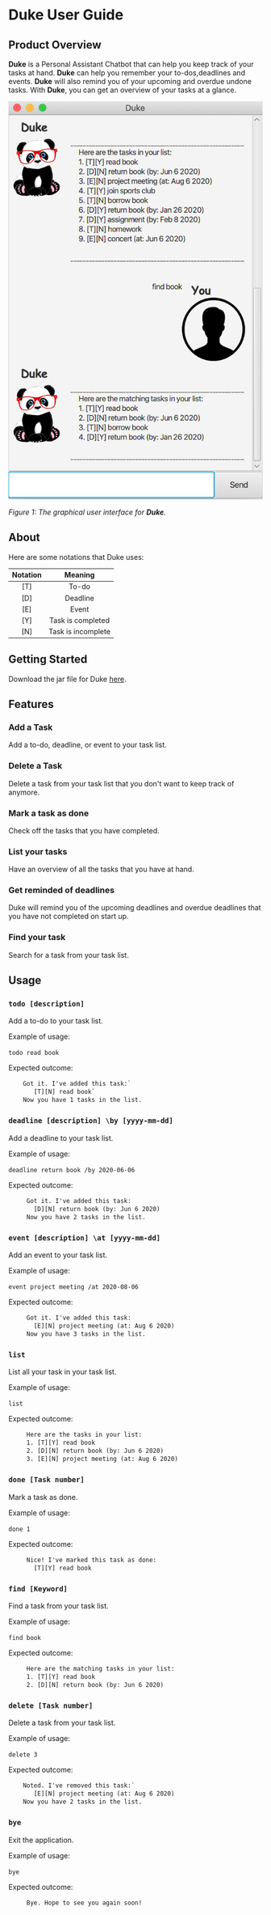 # Duke User Guide

## Product Overview

**Duke** is a Personal Assistant Chatbot that can help you keep track of your tasks at hand. 
**Duke** can help you remember your to-dos,deadlines and events. 
**Duke** will also remind you of your upcoming and overdue undone tasks.
With **Duke**, you can get an overview of your tasks at a glance. 

![Representative Screenshot](Ui.png?raw=true)

*Figure 1: The graphical user interface for **Duke**.*

## About
Here are some notations that Duke uses:

|Notation|Meaning|
|:------:|:-----:|
|[T]|To-do|
|[D]|Deadline|
|[E]|Event|
|[Y]|Task is completed|
|[N]|Task is incomplete|

## Getting Started
Download the jar file for Duke [here](https://github.com/CheyanneSim/duke/releases/tag/A-Release).

## Features 

### Add a Task
Add a to-do, deadline, or event to your task list.

### Delete a Task
Delete a task from your task list that you don't want to keep track of anymore.

### Mark a task as done
Check off the tasks that you have completed.

### List your tasks
Have an overview of all the tasks that you have at hand.

### Get reminded of deadlines
Duke will remind you of the upcoming deadlines and overdue deadlines that you have not completed on start up.

### Find your task
Search for a task from your task list.

## Usage

### `todo [description]`

Add a to-do to your task list.

Example of usage: 

`todo read book`

Expected outcome:

```
    Got it. I've added this task:`
       [T][N] read book`
    Now you have 1 tasks in the list.
```

### `deadline [description] \by [yyyy-mm-dd]`

Add a deadline to your task list.

Example of usage: 

`deadline return book /by 2020-06-06`

Expected outcome:

```
     Got it. I've added this task:
       [D][N] return book (by: Jun 6 2020)
     Now you have 2 tasks in the list.
```

### `event [description] \at [yyyy-mm-dd]`

Add an event to your task list.

Example of usage: 

`event project meeting /at 2020-08-06`

Expected outcome:

```
     Got it. I've added this task:
       [E][N] project meeting (at: Aug 6 2020)
     Now you have 3 tasks in the list.
```

### `list`

List all your task in your task list.

Example of usage: 

`list`

Expected outcome:

```
     Here are the tasks in your list:
     1. [T][Y] read book
     2. [D][N] return book (by: Jun 6 2020)
     3. [E][N] project meeting (at: Aug 6 2020)
```

### `done [Task number]`

Mark a task as done.

Example of usage: 

`done 1`

Expected outcome:

```
     Nice! I've marked this task as done:
       [T][Y] read book
```

### `find [Keyword]`

Find a task from your task list.

Example of usage: 

`find book`

Expected outcome:

```
     Here are the matching tasks in your list:
     1. [T][Y] read book
     2. [D][N] return book (by: Jun 6 2020)
```

### `delete [Task number]`

Delete a task from your task list.

Example of usage: 

`delete 3`

Expected outcome:

```
    Noted. I've removed this task:`
       [E][N] project meeting (at: Aug 6 2020)
    Now you have 2 tasks in the list.
```

### `bye`

Exit the application.

Example of usage: 

`bye`

Expected outcome:

```
     Bye. Hope to see you again soon!
```